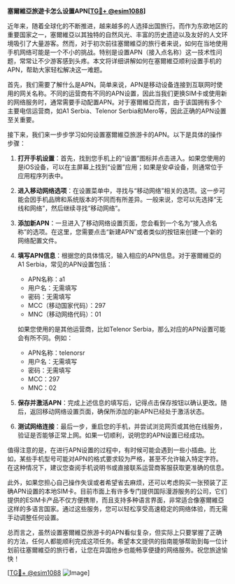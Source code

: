 **塞爾維亞旅遊卡怎么设置APN[[TG💪+ @esim1088](https://t.me/s/esim1088)]**

近年来，随着全球化的不断推进，越来越多的人选择出国旅行。而作为东欧地区的重要国家之一，塞爾維亞以其独特的自然风光、丰富的历史遗迹以及友好的人文环境吸引了大量游客。然而，对于初次前往塞爾維亞的旅行者来说，如何在当地使用手机网络可能是一个不小的挑战。特别是设置APN（接入点名称）这一技术性问题，常常让不少游客感到头疼。本文将详细讲解如何在塞爾維亞顺利设置手机的APN，帮助大家轻松解决这一难题。

首先，我们需要了解什么是APN。简单来说，APN是移动设备连接到互联网时使用的网关名称。不同的运营商有不同的APN设置，因此当我们更换SIM卡或使用新的网络服务时，通常需要手动配置APN。对于塞爾維亞而言，由于该国拥有多个主要电信运营商，如A1 Serbia、Telenor Serbia和Mero等，因此正确的APN设置至关重要。

接下来，我们来一步步学习如何设置塞爾維亞旅游卡的APN。以下是具体的操作步骤：

1. **打开手机设置**：首先，找到您手机上的“设置”图标并点击进入。如果您使用的是iOS设备，可以在主屏幕上找到“设置”应用；如果是安卓设备，则通常位于应用程序列表中。

2. **进入移动网络选项**：在设置菜单中，寻找与“移动网络”相关的选项。这一步可能会因手机品牌和系统版本的不同而有所差异。一般来说，您可以先选择“无线和网络”，然后继续寻找“移动网络”。

3. **添加新APN**：一旦进入了移动网络设置页面，您会看到一个名为“接入点名称”的选项。在这里，您需要点击“新建APN”或者类似的按钮来创建一个新的网络配置文件。

4. **填写APN信息**：根据您的具体情况，输入相应的APN信息。对于塞爾維亞的A1 Serbia，常见的APN设置包括：
   - APN名称：a1
   - 用户名：无需填写
   - 密码：无需填写
   - MCC（移动国家代码）：297
   - MNC（移动网络代码）：01

   如果您使用的是其他运营商，比如Telenor Serbia，那么对应的APN设置可能会有所不同。例如：
   - APN名称：telenorsr
   - 用户名：无需填写
   - 密码：无需填写
   - MCC：297
   - MNC：02

5. **保存并激活APN**：完成上述信息的填写后，记得点击保存按钮以确认更改。随后，返回移动网络设置页面，确保所添加的新APN已经处于激活状态。

6. **测试网络连接**：最后一步，重启您的手机，并尝试浏览网页或其他在线服务，验证是否能够正常上网。如果一切顺利，说明您的APN设置已经成功。

值得注意的是，在进行APN设置的过程中，有时候可能会遇到一些小插曲。比如，某些手机型号可能对APN的格式要求较为严格，甚至不允许输入特定字符。在这种情况下，建议您查阅手机说明书或直接联系运营商客服获取更准确的信息。

此外，如果您担心自己操作失误或者希望省去麻烦，还可以考虑购买一张预装了正确APN设置的本地SIM卡。目前市面上有许多专门提供国际漫游服务的公司，它们提供的ESIM卡产品不仅方便携带，而且支持多种语言界面，非常适合像塞爾維亞这样的多语言国家。通过这些服务，您可以轻松享受高速稳定的网络体验，而无需手动调整任何设置。

总而言之，虽然设置塞爾維亞旅游卡的APN看似复杂，但实际上只要掌握了正确的方法，任何人都能顺利完成这项任务。希望本文提供的指南能够帮助到每一位计划前往塞爾維亞的旅行者，让您在异国他乡也能畅享便捷的网络服务。祝您旅途愉快！

[[TG💪+ @esim1088](https://t.me/s/esim1088) ![Image](https://i.postimg.cc/4NQfJmqS/Snipaste-2025-05-13-00-14-12.png)]